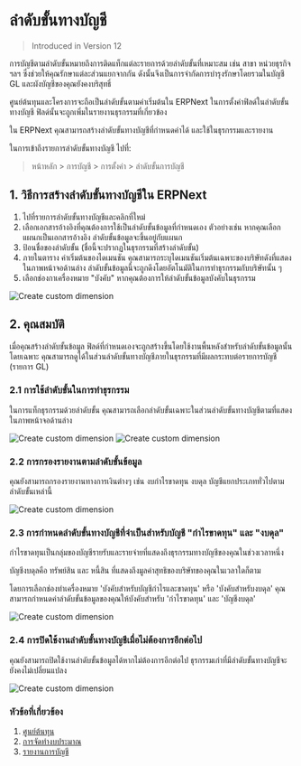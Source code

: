<!-- add-breadcrumbs -->
# ลำดับขั้นทางบัญชี

> Introduced in Version 12

การบัญชีตามลำดับขั้นหมายถึงการติดแท็กแต่ละรายการด้วยลำดับขั้นที่เหมาะสม เช่น สาขา หน่วยธุรกิจ ฯลฯ ซึ่งช่วยให้คุณรักษาแต่ละส่วนแยกจากกัน ดังนั้นจึงเป็นการจำกัดการบำรุงรักษาโดยรวมในบัญชี GL และผังบัญชีของคุณยังคงบริสุทธิ์

ศูนย์ต้นทุนและโครงการจะถือเป็นลำดับขั้นตามค่าเริ่มต้นใน ERPNext ในการตั้งค่าฟิลด์ในลำดับขั้นทางบัญชี ฟิลด์นั้นจะถูกเพิ่มในรายงานธุรกรรมที่เกี่ยวข้อง

ใน ERPNext คุณสามารถสร้างลำดับขั้นทางบัญชีที่กำหนดค่าได้ และใช้ในธุรกรรมและรายงาน

ในการเข้าถึงรายการลำดับขั้นทางบัญชี ไปที่:

> หน้าหลัก > การบัญชี > การตั้งค่า > ลำดับขั้นการบัญชี

## 1. วิธีการสร้างลำดับขั้นทางบัญชีใน ERPNext

1. ไปที่รายการลำดับขั้นทางบัญชีและคลิกที่ใหม่
1. เลือกเอกสารอ้างอิงที่คุณต้องการใช้เป็นลำดับขั้นข้อมูลที่กำหนดเอง ตัวอย่างเช่น หากคุณเลือกแผนกเป็นเอกสารอ้างอิง ลำดับขั้นข้อมูลจะขึ้นอยู่กับแผนก
1. ป้อนชื่อของลำดับขั้น (ชื่อนี้จะปรากฏในธุรกรรมที่สร้างลำดับขั้น)
1. ภายในตาราง ค่าเริ่มต้นของไดเมนชัน คุณสามารถระบุไดเมนชันเริ่มต้นเฉพาะของบริษัทดังที่แสดงในภาพหน้าจอด้านล่าง ลำดับขั้นข้อมูลนี้จะถูกดึงโดยอัตโนมัติในการทำธุรกรรมกับบริษัทนั้น ๆ
1. เลือกช่องกาเครื่องหมาย "บังคับ" หากคุณต้องการให้ลำดับขั้นข้อมูลบังคับในธุรกรรม

<img alt="Create custom dimension" class="screenshot" src="{{docs_base_url}}/assets/img/accounts/accounting-dimension.png">


## 2. คุณสมบัติ

เมื่อคุณสร้างลำดับขั้นข้อมูล ฟิลด์ที่กำหนดเองจะถูกสร้างขึ้นโดยใช้งานพื้นหลังสำหรับลำดับขั้นข้อมูลนั้นโดยเฉพาะ คุณสามารถดูได้ในส่วนลำดับขั้นทางบัญชีภายในธุรกรรมที่มีผลกระทบต่อรายการบัญชี (รายการ GL)

### 2.1 การใช้ลำดับขั้นในการทำธุรกรรม

ในการแท็กธุรกรรมด้วยลำดับขั้น คุณสามารถเลือกลำดับขั้นเฉพาะในส่วนลำดับขั้นทางบัญชีตามที่แสดงในภาพหน้าจอด้านล่าง

<img alt="Create custom dimension" class="screenshot" src="{{docs_base_url}}/assets/img/accounts/dimension-section.png">

<img alt="Create custom dimension" class="screenshot" src="{{docs_base_url}}/assets/img/accounts/dimension-transaction.png">

### 2.2 การกรองรายงานตามลำดับขั้นข้อมูล

คุณยังสามารถกรองรายงานทางการเงินต่างๆ เช่น งบกำไรขาดทุน งบดุล บัญชีแยกประเภททั่วไปตามลำดับขั้นเหล่านี้

<img alt="Create custom dimension" class="screenshot" src="{{docs_base_url}}/assets/img/accounts/report-dimensions.png">

### 2.3 การกำหนดลำดับขั้นทางบัญชีที่จำเป็นสำหรับบัญชี "กำไรขาดทุน" และ "งบดุล"

กำไรขาดทุนเป็นกลุ่มของบัญชีรายรับและรายจ่ายที่แสดงถึงธุรกรรมทางบัญชีของคุณในช่วงเวลาหนึ่ง

บัญชีงบดุลคือ ทรัพย์สิน และ หนี้สิน ที่แสดงถึงมูลค่าสุทธิของบริษัทของคุณในเวลาใดก็ตาม

โดยการเลือกช่องทำเครื่องหมาย 'บังคับสำหรับบัญชีกำไรและขาดทุน' หรือ 'บังคับสำหรับงบดุล' คุณสามารถกำหนดค่าลำดับขั้นข้อมูลของคุณให้บังคับสำหรับ 'กำไรขาดทุน' และ 'บัญชีงบดุล'

<img alt="Create custom dimension" class="screenshot" src="{{docs_base_url}}/assets/img/accounts/dimension-mandatory.png">

### 2.4 การปิดใช้งานลำดับขั้นทางบัญชีเมื่อไม่ต้องการอีกต่อไป

คุณยังสามารถปิดใช้งานลำดับขั้นข้อมูลได้หากไม่ต้องการอีกต่อไป ธุรกรรมเก่าที่มีลำดับขั้นทางบัญชีจะยังคงไม่เปลี่ยนแปลง

<img alt="Create custom dimension" class="screenshot" src="{{docs_base_url}}/assets/img/accounts/dimension-disable.png">


### หัวข้อที่เกี่ยวข้อง
1. [ศูนย์ต้นทุน](/docs/user/manual/th/accounts/cost-center)
1. [การจัดทำงบประมาณ](/docs/user/manual/th/accounts/budgeting)
1. [รายงานการบัญชี](/docs/user/manual/th/accounts/accounting-reports)
